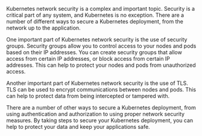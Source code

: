 Kubernetes network security is a complex and important topic. Security is a critical part of any system, and Kubernetes is no exception. There are a number of different ways to secure a Kubernetes deployment, from the network up to the application.

One important part of Kubernetes network security is the use of security groups. Security groups allow you to control access to your nodes and pods based on their IP addresses. You can create security groups that allow access from certain IP addresses, or block access from certain IP addresses. This can help to protect your nodes and pods from unauthorized access.

Another important part of Kubernetes network security is the use of TLS. TLS can be used to encrypt communications between nodes and pods. This can help to protect data from being intercepted or tampered with.

There are a number of other ways to secure a Kubernetes deployment, from using authentication and authorization to using proper network security measures. By taking steps to secure your Kubernetes deployment, you can help to protect your data and keep your applications safe.